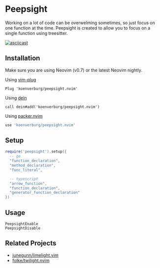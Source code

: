 # Peepsight

Working on a lot of code can be overwelming sometimes, so just focus on one function at the time.
Peepsight is created to allow you to focus on a single function using treesitter.

[![asciicast](https://asciinema.org/a/7w0JoI88ZAEIlbTvwCZKM1voN.svg)](https://asciinema.org/a/7w0JoI88ZAEIlbTvwCZKM1voN)

## Installation

Make sure you are using Neovim (v0.7) or the latest Neovim nightly.

Using [vim-plug](https://github.com/junegunn/vim-plug)

```viml
Plug 'koenverburg/peepsight.nvim'
```

Using [dein](https://github.com/Shougo/dein.vim)

```viml
call dein#add('koenverburg/peepsight.nvim')
```
Using [packer.nvim](https://github.com/wbthomason/packer.nvim)

```lua
use 'koenverburg/peepsight.nvim'
```
## Setup

```lua
require('peepsight').setup({
  -- go
  "function_declaration",
  "method_declaration",
  "func_literal",

  -- typescript
  "arrow_function",
  "function_declaration",
  "generator_function_declaration"
})
```

## Usage

```
PeepsightEnable
PeepsightDisable
```


## Related Projects

- [junegunn/limelight.vim](https://github.com/junegunn/limelight.vim)
- [folke/twilight.nvim](https://github.com/folke/twilight.nvim)

